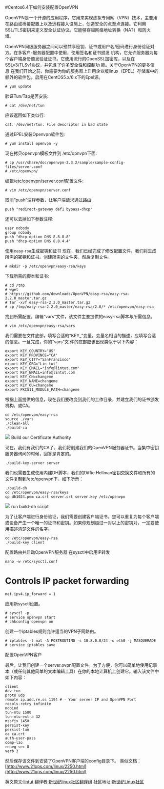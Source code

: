 #Centos6.4下如何安装配置OpenVPN

OpenVPN是一个开源的应用程序，它用来实现虚拟专用网（VPN）技术，主要用在路由或桥接配置上以及远程接入设施上，创造安全的点至点连接。它利用SSL/TLS密钥来定义安全认证协议。它能够穿越网络地址转换（NAT）和防火墙。

OpenVPN同级服务器之间可以预共享密钥、证书或用户名/密码进行身份验证对方。在多客户-服务器配置中使用，使用签名和证书颁发 机构，它允许服务器为每个客户端身份颁发验证证书。它使用流行的OpenSSL加密库，以及在SSLv3/TLSv1协议，并包含了许多安全性和控制功 能。关于OpenVPN的更多信息
在我们开始之前，你需要为你的服务器上启用企业版linux（EPEL）存储库中的额外的软件包。启用在CentOS5.x/6.x下的Epel源。
```Shell
# yum update
```
验证Tun/Tap是否安装:
```Shell
# cat /dev/net/tun
```
应该返回如下类似行:
```Shell
cat: /dev/net/tun: File descriptor in bad state
```
通过EPEL安装Openvpn软件包:
```Shell
# yum install openvpn -y
```
现在拷贝openvpn模板文件到 /etc/opnvpn下面:
```Shell
# cp /usr/share/doc/openvpn-2.3.2/sample/sample-config-files/server.conf
# /etc/openvpn/
```
编辑/etc/openvpn/server.conf配置文件:
```Shell
# vim /etc/openvpn/server.conf
```
取消“push”注释参数，让客户端请求通过路由
```Shell
push "redirect-gateway def1 bypass-dhcp"
```
还可以去掉如下参数注释:
```Shell
user nobody
group nobody
push "dhcp-option DNS 8.8.8.8"
push "dhcp-option DNS 8.8.4.4"
```
使用easy-rsa生成密钥和证书
现在，我们已经完成了修改配置文件，我们将生成所需的密钥和证书。创建所需的文件夹，然后复制文件。

```Shell
# mkdir -p /etc/openvpn/easy-rsa/keys
```

下载所需的脚本和证书:
```Shell
# cd /tmp
# wget
# https://github.com/downloads/OpenVPN/easy-rsa/easy-rsa-2.2.0_master.tar.gz
# tar -xvf easy-rsa-2.2.0_master.tar.gz
# cp /tmp/easy-rsa-2.2.0_master/easy-rsa/2.0/* /etc/openvpn/easy-rsa
```
找到所需配置，编辑“vars”文件，该文件主要提供的easy-rsa脚本与所需信息。
```Shell
# vim /etc/openvpn/easy-rsa/vars
```
我们需要在文件底部，填写合适的“KEY_”变量。变量名相当的描述，应填写合适的信息。一旦完成，你的“vars”文 件的底部应该出现类似于以下内容：
```Shell
export KEY_COUNTRY="US"
export KEY_PROVINCE="CA"
export KEY_CITY="SanFrancisco"
export KEY_ORG="Lin tut"
export KEY_EMAIL="info@lintut.com"
export KEY_EMAIL=info@lintut.com
export KEY_CN=changeme
export KEY_NAME=changeme
export KEY_OU=changeme
export PKCS11_MODULE_PATH=changeme
```
根据上面提供的信息，现在我们要改变到我们的工作目录，并建立我们的证书颁发机构，或CA。
```Shell
cd /etc/openvpn/easy-rsa
source ./vars
./clean-all
./build-ca
```
<img src='http://img01.21ops.com/images/2013/12/7/2c78ca777cb1b31cc03ff23ae2591637.png'>
Build our Certificate Authority

现在，我们有我们的CA了，我们将创建我们的OpenVPN服务器证书。当集中密钥服务器询问的时候，回答是肯定的。
```Shell
./build-key-server server
```
我们也需要生成使用内建DH脚本，我们的Diffie Hellman密钥交换文件和所有的文件复制到/etc/openvpn下，如下所示：
```Shell
./build-dh
cd /etc/openvpn/easy-rsa/keys
cp dh1024.pem ca.crt server.crt server.key /etc/openvpn
```

<img src='http://img01.21ops.com/images/2013/12/7/59ca1a84b64d69c1f2ce3b2e8068860a.png'>
run build-dh script

为了让客户端进行身份验证，我们需要创建客户端证书。您可以重复为每个客户端或设备产生一个唯一的证书和密钥。如果你规划超过一对以上的密钥对，一定要使用描述清楚文件的名字。
```
cd /etc/openvpn/easy-rsa
./build-key client
```
配置路由并启动OpenVPN服务器
在sysctl中启用IP转发
```Shell
nano -w /etc/sysctl.conf
```
# Controls IP packet forwarding
```Shell
net.ipv4.ip_forward = 1
```
应用新sysctl设置。
```Shell
# sysctl -p
# service openvpn start
# chkconfig openvpn on
```
创建一个iptables规则允许适当的VPN子网路由。
```Shell
# iptables -t nat -A POSTROUTING -s 10.8.0.0/24 -o eth0 -j MASQUERADE
# service iptables save
```
配置OpenVPN客户

最后，让我们创建一个server.ovpn配置文件。为了方便，你可以简单地使用记事本（或任何其他简单的文本编辑工具）在你的本地计算机上创建它。输入该文件中如下内容：
```Shell
client
dev tun
proto udp
remote ip.add.re.ss 1194 # - Your server IP and OpenVPN Port
resolv-retry infinite
nobind
tun-mtu 1500
tun-mtu-extra 32
mssfix 1450
persist-key
persist-tun
ca ca.crt
auth-user-pass
comp-lzo
reneg-sec 0
verb 3
```
然后保存该文件到安装了OpenVPN客户端的config目录下。
类似文档：[http://www.21ops.com/linux/2250.html](http://www.21ops.com/linux/2250.html)

英文原文:[lintut](http://lintut.com/how-to-install-and-configure-openvpn-server-on-centos-6-4-linux/) 翻译者:[新世纪linux社区翻译组](https://github.com/21ops/21opsttug) 社区地址:[新世纪Linux社区](http://www.21ops.com)


